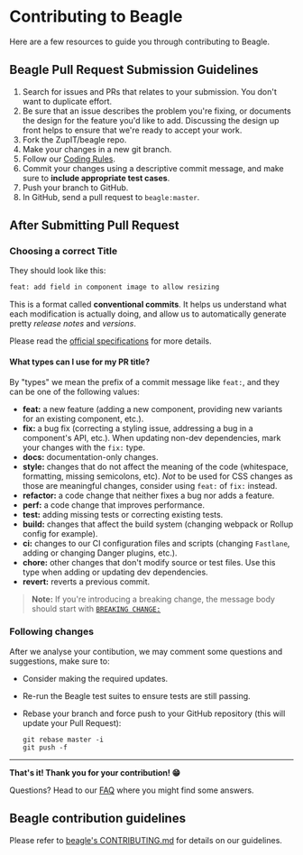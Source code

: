 # Contributing to Beagle

Here are a few resources to guide you through contributing to Beagle.

## Beagle Pull Request Submission Guidelines

1. Search for issues and PRs that relates to your submission. You don't want to duplicate effort.
1. Be sure that an issue describes the problem you're fixing, or documents the design for the feature you'd like to add. Discussing the design up front helps to ensure that we're ready to accept your work.
1. Fork the ZupIT/beagle repo.
1. Make your changes in a new git branch.
1. Follow our [Coding Rules](https://github.com/ZupIT/beagle/blob/master/doc/contributing/coding_rules.md).
1. Commit your changes using a descriptive commit message, and make sure to **include appropriate test cases**.
1. Push your branch to GitHub.
1. In GitHub, send a pull request to `beagle:master`.

## After Submitting Pull Request

### Choosing a correct Title

They should look like this:

```txt
feat: add field in component image to allow resizing
```

This is a format called **conventional commits**. It helps us understand what each modification is actually doing, and allow us to automatically generate pretty *release notes* and *versions*.

Please read the [official specifications](https://www.conventionalcommits.org/) for more details.

#### What types can I use for my PR title?

By "types" we mean the prefix of a commit message like `feat:`, and they can be one of the following values:

- **feat:** a new feature (adding a new component, providing new variants for an existing component, etc.).
- **fix:** a bug fix (correcting a styling issue, addressing a bug in a component's API, etc.).
  When updating non-dev dependencies, mark your changes with the `fix:` type.
- **docs:** documentation-only changes.
- **style:** changes that do not affect the meaning of the code
(whitespace, formatting, missing semicolons, etc). _Not_ to be used for CSS changes as those are
meaningful changes, consider using `feat:` of `fix:` instead.
- **refactor:** a code change that neither fixes a bug nor adds a feature.
- **perf:** a code change that improves performance.
- **test:** adding missing tests or correcting existing tests.
- **build:** changes that affect the build system (changing webpack or Rollup config for example).
- **ci:** changes to our CI configuration files and scripts
  (changing `Fastlane`, adding or changing Danger plugins, etc.).
- **chore:** other changes that don't modify source or test files. Use this type when adding or
  updating dev dependencies.
- **revert:** reverts a previous commit.

> **Note:**
> If you're introducing a breaking change, the message body should start with [`BREAKING CHANGE:`](https://www.conventionalcommits.org/en/v1.0.0/#commit-message-with-description-and-breaking-change-footer)

### Following changes

After we analyse your contibution, we may comment some questions and suggestions, make sure to:

- Consider making the required updates.
- Re-run the Beagle test suites to ensure tests are still passing.
- Rebase your branch and force push to your GitHub repository (this will update your Pull Request):

  ```shell
  git rebase master -i
  git push -f
  ```

----

**That's it! Thank you for your contribution! 😁**


Questions? Head to our [FAQ](https://docs.usebeagle.io/faq) where you might find some answers.

## Beagle contribution guidelines

Please refer to [beagle's CONTRIBUTING.md](https://github.com/ZupIT/beagle/blob/master/CONTRIBUTING.md) for details on our guidelines.
